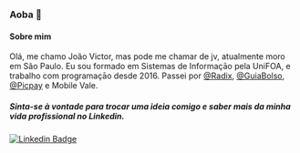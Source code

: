 ### Aoba 👋

#### Sobre mim

Olá, me chamo João Victor, mas pode me chamar de jv, atualmente moro em São Paulo.
Eu sou formado em Sistemas de Informaçāo pela UniFOA, e trabalho com programaçāo desde 2016. 
Passei por [@Radix](https://github.com/radixeng), [@GuiaBolso](https://github.com/GuiaBolso), [@Picpay](https://github.com/Picpay) e Mobile Vale.

##### Sinta-se à vontade para trocar uma ideia comigo e saber mais da minha vida profissional no Linkedin.

[![Linkedin Badge](https://img.shields.io/badge/-LinkedIn-blue?style=flat-square&logo=Linkedin&logoColor=white&link=https://www.linkedin.com/in/eduardo-martins-pinto-510188a1/)](https://www.linkedin.com/in/jvtnascimento/) 

